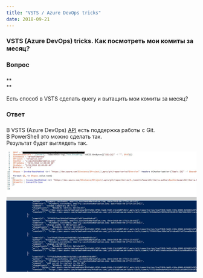 ```yaml
---
title: "VSTS / Azure DevOps tricks"
date: 2018-09-21
---
```


###  VSTS (Azure DevOps) tricks. Как посмотреть мои комиты за месяц?

  


###  **Вопрос**

### 

**  
**

Есть способ в VSTS сделать query и вытащить мои комиты за месяц?  
  


###  **Ответ**

### 

  
В VSTS (Azure DevOps) [API](https://docs.microsoft.com/en-us/rest/api/vsts/git/commits/get%20commits?view=vsts-rest-4.1) есть поддержка работы с Git.  
В PowerShell это можно сделать так.  
Результат будет выглядеть так.  
  


[![](images/Result.jpg)](images/Result.jpg)

  

